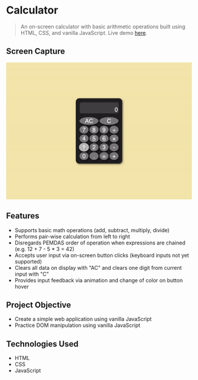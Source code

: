# Calculator
> An on-screen calculator with basic arithmetic operations built using HTML, CSS, and vanilla JavaScript. Live demo [here](https://yamakenth.github.io/calculator/).
## Screen Capture
![Screen capture](./screencapture/calculator-screencapture.gif)
## Features
- Supports basic math operations (add, subtract, multiply, divide)
- Performs pair-wise calculation from left to right 
- Disregards PEMDAS order of operation when expressions are chained (e.g. 12 + 7 - 5 * 3 = 42)
- Accepts user input via on-screen button clicks (keyboard inputs not yet supported)
- Clears all data on display with "AC" and clears one digit from current input with "C"
- Provides input feedback via animation and change of color on button hover
## Project Objective
- Create a simple web application using vanilla JavaScript
- Practice DOM manipulation using vanilla JavaScript
## Technologies Used
- HTML
- CSS
- JavaScript
